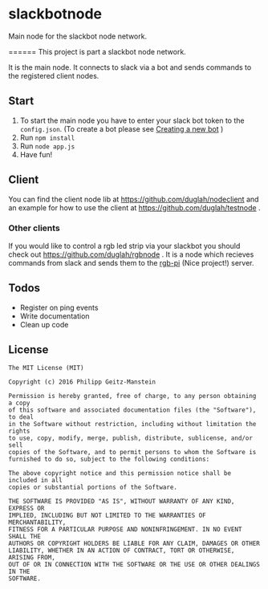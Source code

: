 # slackbotnode
Main node for the slackbot node network.

======
This project is part a slackbot node network.

It is the main node. It connects to slack via a bot and sends commands to the registered client nodes.

## Start
1. To start the main node you have to enter your slack bot token to the `config.json`. (To create a bot please see [Creating a new bot](https://my.slack.com/services/new/bot) )
2. Run ```npm install```
3. Run ```node app.js```
4. Have fun!

## Client
You can find the client node lib at https://github.com/duglah/nodeclient and an example for how to use the client at https://github.com/duglah/testnode .

### Other clients
If you would like to control a rgb led strip via your slackbot you should check out https://github.com/duglah/rgbnode .
It is a node which recieves commands from slack and sends them to the [rgb-pi](https://github.com/ryupold/rgb-pi)
(Nice project!) server.

## Todos
* Register on ping events
* Write documentation
* Clean up code

## License
```
The MIT License (MIT)

Copyright (c) 2016 Philipp Geitz-Manstein

Permission is hereby granted, free of charge, to any person obtaining a copy
of this software and associated documentation files (the "Software"), to deal
in the Software without restriction, including without limitation the rights
to use, copy, modify, merge, publish, distribute, sublicense, and/or sell
copies of the Software, and to permit persons to whom the Software is
furnished to do so, subject to the following conditions:

The above copyright notice and this permission notice shall be included in all
copies or substantial portions of the Software.

THE SOFTWARE IS PROVIDED "AS IS", WITHOUT WARRANTY OF ANY KIND, EXPRESS OR
IMPLIED, INCLUDING BUT NOT LIMITED TO THE WARRANTIES OF MERCHANTABILITY,
FITNESS FOR A PARTICULAR PURPOSE AND NONINFRINGEMENT. IN NO EVENT SHALL THE
AUTHORS OR COPYRIGHT HOLDERS BE LIABLE FOR ANY CLAIM, DAMAGES OR OTHER
LIABILITY, WHETHER IN AN ACTION OF CONTRACT, TORT OR OTHERWISE, ARISING FROM,
OUT OF OR IN CONNECTION WITH THE SOFTWARE OR THE USE OR OTHER DEALINGS IN THE
SOFTWARE.
```
